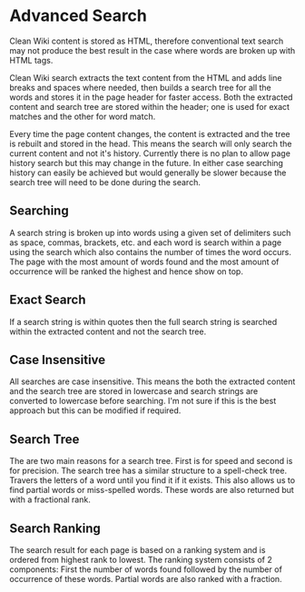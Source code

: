 # Advanced Search #
Clean Wiki content is stored as HTML, therefore conventional text search may not produce the best result in the case where words are broken up with HTML tags.

Clean Wiki search extracts the text content from the HTML and adds line breaks and spaces where needed, then builds a search tree for all the words and stores it in the page header for faster access. Both the extracted content and search tree are stored within the header; one is used for exact matches and the other for word match.

Every time the page content changes, the content is extracted and the tree is rebuilt and stored in the head. This means the search will only search the current content and not it's history. Currently there is no plan to allow page history search but this may change in the future. In either case searching history can easily be achieved but would generally be slower because the search tree will need to be done during the search.

## Searching ##
A search string is broken up into words using a given set of delimiters such as space, commas, brackets, etc. and each word is search within a page using the search which also contains the number of times the word occurs. The page with the most amount of words found and the most amount of occurrence will be ranked the highest and hence show on top.

## Exact Search ##
If a search string is within quotes then the full search string is searched within the extracted content and not the search tree.

## Case Insensitive ##
All searches are case insensitive. This means the both the extracted content and the search tree are stored in lowercase and search strings are converted to lowercase before searching. I'm not sure if this is the best approach but this can be modified if required.

## Search Tree ##
The are two main reasons for a search tree. First is for speed and second is for precision. The search tree has a similar structure to a spell-check tree. Travers the letters of a word until you find it if it exists. This also allows us to find partial words or miss-spelled words.
These words are also returned but with a fractional rank.

## Search Ranking ##
The search result for each page is based on a ranking system and is ordered from highest rank to lowest. The ranking system consists of 2 components: First the number of words found followed by the number of occurrence of these words. Partial words are also ranked with a fraction.
